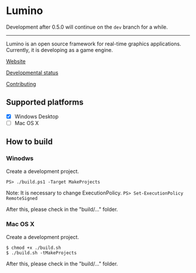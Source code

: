 ﻿Lumino
====================

Development after 0.5.0 will continue on the `dev` branch for a while.

--------------------

Lumino is an open source framework for real-time graphics applications.
Currently, it is developing as a game engine.

[Website](https://lriki.github.io/lumino/)

[Developmental status](https://lriki.github.io/lumino/articles/downloads/DevVer.html)

[Contributing](.github/CONTRIBUTING.md)

Supported platforms
--------------------
- [x] Windows Desktop
- [ ] Mac OS X

How to build
--------------------

### Winodws
Create a development project.

```
PS> ./build.ps1 -Target MakeProjects
```
Note: It is necessary to change ExecutionPolicy. `PS> Set-ExecutionPolicy RemoteSigned`

After this, please check in the "build/..." folder.



### Mac OS X
Create a development project.

```
$ chmod +x ./build.sh
$ ./build.sh -tMakeProjects
```

After this, please check in the "build/..." folder.


